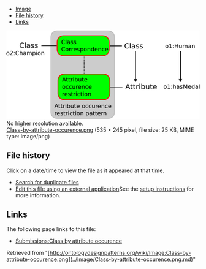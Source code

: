 * [Image](../Image/Class-by-attribute-occurence.png.md#file)
* [File history](../Image/Class-by-attribute-occurence.png.md#filehistory)
* [Links](../Image/Class-by-attribute-occurence.png.md#filelinks)

[![Image:Class-by-attribute-occurence.png](../images/c/c8/Class-by-attribute-occurence.png)](../images/c/c8/Class-by-attribute-occurence.png)  
No higher resolution available.  
[Class-by-attribute-occurence.png](../images/c/c8/Class-by-attribute-occurence.png)‎ (535 × 245 pixel, file size: 25 KB, MIME type: image/png)

## File history

Click on a date/time to view the file as it appeared at that time.



  
* [Search for duplicate files](http://ontologydesignpatterns.org/wiki/Special:FileDuplicateSearch/Class-by-attribute-occurence.png "Special:FileDuplicateSearch/Class-by-attribute-occurence.png")
* [Edit this file using an external application](http://ontologydesignpatterns.org/wiki/index.php?title=Image:Class-by-attribute-occurence.png&action=edit&externaledit=true&mode=file "Image:Class-by-attribute-occurence.png")See the [setup instructions](http://www.mediawiki.org/wiki/Manual:External_editors "http://www.mediawiki.org/wiki/Manual:External_editors") for more information.

## Links



The following page links to this file:


* [Submissions:Class by attribute occurence](../Submissions/Class_by_attribute_occurence.md "Submissions:Class by attribute occurence")


Retrieved from "[http://ontologydesignpatterns.org/wiki/Image:Class-by-attribute-occurence.png](../Image/Class-by-attribute-occurence.png.md)"